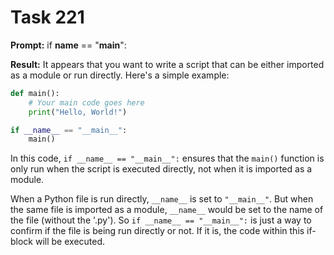 # Task 221

**Prompt:** if __name__ == "__main__":

**Result:**
It appears that you want to write a script that can be either imported as a module or run directly. Here's a simple example:

```python
def main():
    # Your main code goes here
    print("Hello, World!")

if __name__ == "__main__":
    main()
```

In this code, `if __name__ == "__main__":` ensures that the `main()` function is only run when the script is executed directly, not when it is imported as a module. 

When a Python file is run directly, `__name__` is set to `"__main__"`. But when the same file is imported as a module, `__name__` would be set to the name of the file (without the '.py'). So `if __name__ == "__main__":` is just a way to confirm if the file is being run directly or not. If it is, the code within this if-block will be executed.
